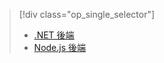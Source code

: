 > [!div class="op_single_selector"]
> * [.NET 後端](../articles/app-service-mobile/app-service-mobile-dotnet-backend-how-to-use-server-sdk.md)
> * [Node.js 後端](../articles/app-service-mobile/app-service-mobile-node-backend-how-to-use-server-sdk.md)
> 
> 



<!--HONumber=Nov16_HO3-->


